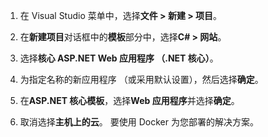 1. 在 Visual Studio 菜单中，选择**文件 > 新建 > 项目**。

1. 在**新建项目**对话框中的**模板**部分中，选择**C# > 网站**。

1. 选择**核心 ASP.NET Web 应用程序 （.NET 核心）**。

1. 为指定名称的新应用程序 （或采用默认设置），然后选择**确定**。

1. 在**ASP.NET 核心模板**，选择**Web 应用程序**并选择**确定**。

1. 取消选择**主机上的云**。 要使用 Docker 为您部署的解决方案。
